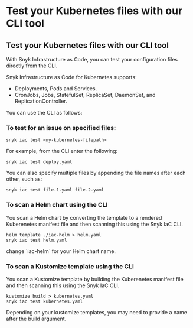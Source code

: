 # Test your Kubernetes files with our CLI tool

##  Test your Kubernetes files with our CLI tool

With Snyk Infrastructure as Code, you can test your configuration files directly from the CLI.

Snyk Infrastructure as Code for Kubernetes supports:

* Deployments, Pods and Services.
* CronJobs, Jobs, StatefulSet, ReplicaSet, DaemonSet, and ReplicationController.

You can use the CLI as follows:

### To test for an issue on specified files:

```text
snyk iac test <my-kubernetes-filepath>
```

For example, from the CLI enter the following:

```text
snyk iac test deploy.yaml
```

You can also specify multiple files by appending the file names after each other, such as:

```text
snyk iac test file-1.yaml file-2.yaml
```

### To scan a Helm chart using the CLI

You scan a Helm chart by converting the template to a rendered Kuberenetes manifest file and then scanning this using the Snyk IaC CLI. 

```text
helm template ./iac-helm > helm.yaml
snyk iac test helm.yaml
```

change \`iac-helm\` for your Helm chart name. 

### To scan a Kustomize template using the CLI

You scan a Kustomize template by building the Kuberenetes manifest file and then scanning this using the Snyk IaC CLI. 

```text
kustomize build > kubernetes.yaml
snyk iac test kubernetes.yaml
```

Depending on your kustomize templates, you may need to provide a name after the build argument. 


